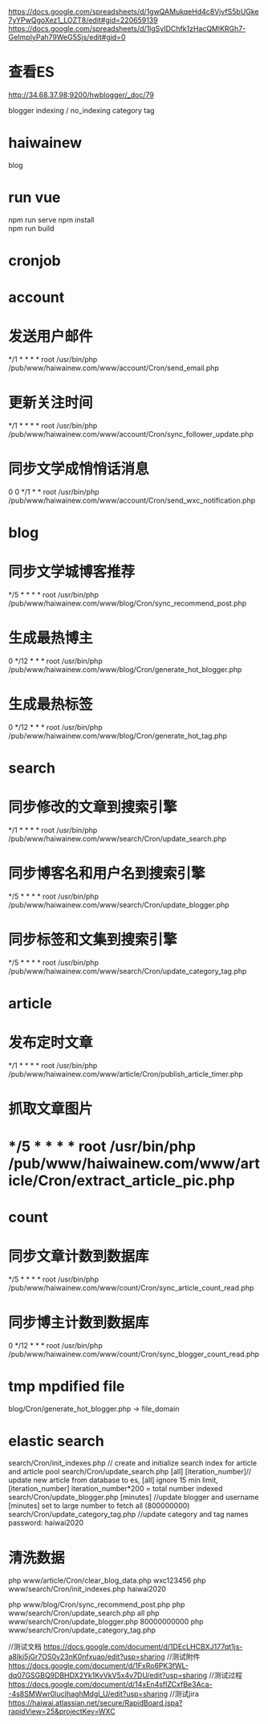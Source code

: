 https://docs.google.com/spreadsheets/d/1gwQAMukqeHd4c8VjvfS5bUGke7yYPwQgoXez1_LOZT8/edit#gid=220659139
https://docs.google.com/spreadsheets/d/1lgSyIDChfk1zHacQMlKRGh7-GeImpIyPah79WeG5Sjs/edit#gid=0

# 查看ES
http://34.68.37.98:9200/hwblogger/_doc/79

blogger
indexing / no_indexing
category
tag

# haiwainew
blog

# run vue
npm run serve 
npm install  
npm run build

# cronjob
# account
# 发送用户邮件
*/1 * * * * root /usr/bin/php /pub/www/haiwainew.com/www/account/Cron/send_email.php
# 更新关注时间
*/1 * * * * root /usr/bin/php /pub/www/haiwainew.com/www/account/Cron/sync_follower_update.php
# 同步文学成悄悄话消息
0 0 */1 * * root /usr/bin/php /pub/www/haiwainew.com/www/account/Cron/send_wxc_notification.php


# blog
# 同步文学城博客推荐
*/5 * * * * root /usr/bin/php /pub/www/haiwainew.com/www/blog/Cron/sync_recommend_post.php
# 生成最热博主
0 */12 * * * root /usr/bin/php /pub/www/haiwainew.com/www/blog/Cron/generate_hot_blogger.php
# 生成最热标签
0 */12 * * * root /usr/bin/php /pub/www/haiwainew.com/www/blog/Cron/generate_hot_tag.php

# search
# 同步修改的文章到搜索引擎
*/1 * * * * root /usr/bin/php /pub/www/haiwainew.com/www/search/Cron/update_search.php
# 同步博客名和用户名到搜索引擎
*/5 * * * * root /usr/bin/php /pub/www/haiwainew.com/www/search/Cron/update_blogger.php 
# 同步标签和文集到搜索引擎
*/5 * * * * root /usr/bin/php /pub/www/haiwainew.com/www/search/Cron/update_category_tag.php

# article
# 发布定时文章
*/1 * * * * root /usr/bin/php /pub/www/haiwainew.com/www/article/Cron/publish_article_timer.php
# 抓取文章图片
# */5 * * * * root /usr/bin/php /pub/www/haiwainew.com/www/article/Cron/extract_article_pic.php

# count
# 同步文章计数到数据库
*/5 * * * * root /usr/bin/php /pub/www/haiwainew.com/www/count/Cron/sync_article_count_read.php
# 同步博主计数到数据库
0 */12 * * * root /usr/bin/php /pub/www/haiwainew.com/www/count/Cron/sync_blogger_count_read.php

# tmp mpdified file
blog/Cron/generate_hot_blogger.php   ->  file_domain

# elastic search
search/Cron/init_indexes.php // create and initialize search index for article and article pool
search/Cron/update_search.php [all] [iteration_number]// update new article from database to es, [all] ignore 15 min limit, [iteration_number] iteration_number*200 = total number indexed
search/Cron/update_blogger.php [minutes] //update blogger and username [minutes] set to large number to fetch all (800000000)
search/Cron/update_category_tag.php  //update category and tag names
password: haiwai2020





# 清洗数据
php www/article/Cron/clear_blog_data.php wxc123456
php www/search/Cron/init_indexes.php haiwai2020

php www/blog/Cron/sync_recommend_post.php
php www/search/Cron/update_search.php all
php www/search/Cron/update_blogger.php 80000000000
php www/search/Cron/update_category_tag.php 





//测试文档
https://docs.google.com/document/d/1DEcLHCBXJ177qt1js-a8Iki5jGr7OS0v23nK0nfxuao/edit?usp=sharing 
//测试附件
https://docs.google.com/document/d/1FxRo6PK3fWL-dq07GSGBQ9DBHDX2Yk1KvVkV5x4v7DU/edit?usp=sharing
//测试过程
https://docs.google.com/document/d/14xEn4sfIZCxfBe3Aca--4s8SMWwr0lucIhaghMdgI_U/edit?usp=sharing
//测试jira
https://haiwai.atlassian.net/secure/RapidBoard.jspa?rapidView=25&projectKey=WXC





